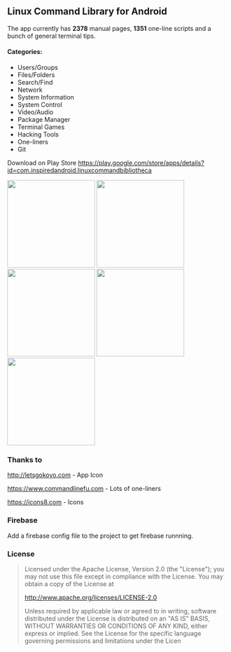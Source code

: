 ## Linux Command Library for Android
The app currently has **2378** manual pages, **1351** one-line scripts and a bunch of general terminal tips.

#### Categories:

* Users/Groups
* Files/Folders
* Search/Find
* Network
* System Information
* System Control
* Video/Audio
* Package Manager
* Terminal Games
* Hacking Tools
* One-liners
* Git

Download on Play Store https://play.google.com/store/apps/details?id=com.inspiredandroid.linuxcommandbibliotheca

<img src="https://raw.githubusercontent.com/SimonSchubert/LinuxCommandBibliotheca/master/screen-1.png" width="200">
<img src="https://raw.githubusercontent.com/SimonSchubert/LinuxCommandBibliotheca/master/screen-2.png" width="200">
<img src="https://raw.githubusercontent.com/SimonSchubert/LinuxCommandBibliotheca/master/screen-3.png" width="200">
<img src="https://raw.githubusercontent.com/SimonSchubert/LinuxCommandBibliotheca/master/screen-4.png" width="200">
<img src="https://raw.githubusercontent.com/SimonSchubert/LinuxCommandBibliotheca/master/screen-5.png" width="200">

### Thanks to
http://letsgokoyo.com - App Icon

https://www.commandlinefu.com - Lots of one-liners

https://icons8.com - Icons

### Firebase
Add a firebase config file to the project to get firebase runnning.

### License

> Licensed under the Apache License, Version 2.0 (the "License"); you
> may not use this file except in compliance with the License. You may
> obtain a copy of the License at
>
>    http://www.apache.org/licenses/LICENSE-2.0
>
> Unless required by applicable law or agreed to in writing, software
> distributed under the License is distributed on an "AS IS" BASIS,
> WITHOUT WARRANTIES OR CONDITIONS OF ANY KIND, either express or
> implied. See the License for the specific language governing
> permissions and limitations under the Licen